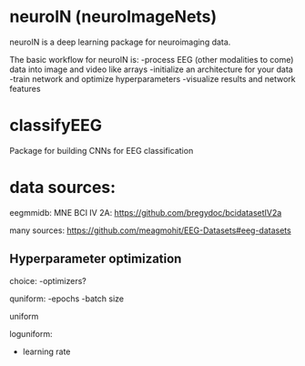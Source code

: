 # neuroIN (neuroImageNets)

neuroIN is a deep learning package for neuroimaging data.

The basic workflow for neuroIN is:
-process EEG (other modalities to come) data into image and video like arrays
-initialize an architecture for your data
-train network and optimize hyperparameters
-visualize results and network features


# classifyEEG
Package for building CNNs for EEG classification


# data sources:
eegmmidb: MNE
BCI IV 2A: https://github.com/bregydoc/bcidatasetIV2a

many sources: https://github.com/meagmohit/EEG-Datasets#eeg-datasets





## Hyperparameter optimization


choice:
-optimizers?

quniform:
-epochs
-batch size


uniform

loguniform:
- learning rate
